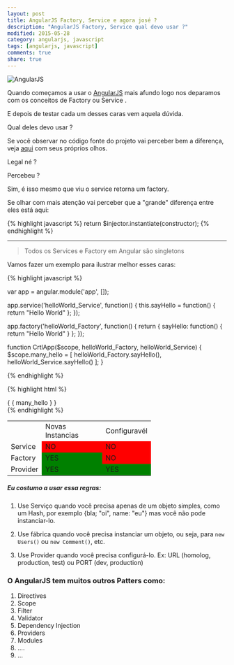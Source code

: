 ```yaml
---
layout: post
title: AngularJS Factory, Service e agora josé ?
description: "AngularJS Factory, Service qual devo usar ?"
modified: 2015-05-28
category: angularjs, javascript
tags: [angularjs, javascript]
comments: true
share: true
---
```


<p>

<img src="{{site.baseurl}}/img/posts/angularjs-banner.jpg" alt="AngularJS">

</p>


Quando começamos a usar o [AngularJS](https://angularjs.org/) mais afundo logo nos deparamos com os conceitos de Factory ou Service .

E depois de testar cada um desses caras vem aquela dúvida.

Qual deles devo usar ?

Se você observar no código fonte do projeto vai perceber bem a diferença,
veja [aqui](https://github.com/angular/angular.js/blob/master/src/auto/injector.js#L687) com seus próprios olhos.

Legal né ?

Percebeu ?

Sim, é isso mesmo que viu o service retorna um factory.

Se olhar com mais atenção vai perceber que a "grande" diferença entre eles está aqui:

{% highlight javascript %}
return $injector.instantiate(constructor);
{% endhighlight %}

----------------------

>   Todos os Services e Factory em Angular são singletons


Vamos fazer um exemplo para ilustrar melhor esses caras:

{% highlight javascript %}

var app = angular.module('app', []);

app.service('helloWorld_Service', function() {
    this.sayHello = function() {
        return "Hello World"
    };
});

app.factory('helloWorld_Factory', function() {
    return {
        sayHello: function() {
            return "Hello World"
        }
    };
});


function CrtlApp($scope, helloWorld_Factory, helloWorld_Service) {
    $scope.many_hello = [
        helloWorld_Factory.sayHello(),
        helloWorld_Service.sayHello()
    ];
}

{% endhighlight %}


{% highlight html %}
<div ng-controller="CrtlApp">
    { { many_hello } }
</div>
{% endhighlight %}





<table style="width: 330px;">
    <tr>
        <td></td>
        <td>Novas Instancias</td>
        <td>Configuravél </td>
    </tr>
    <tr>
        <td>Service</td>
        <td bgcolor="red">NO</td>
        <td bgcolor="red">NO</td>
    </tr>
    <tr>
        <td>Factory</td>
        <td bgcolor="green">YES</td>
        <td bgcolor="red">NO</td>
    </tr>
    <tr>
        <td>Provider</td>
        <td bgcolor="green">YES</td>
        <td bgcolor="green">YES</td>
    </tr>
</table>


##### Eu costumo a usar essa regras:


1. Use Serviço quando você precisa apenas de um objeto simples, como um Hash, por exemplo {bla; "oi", name: "eu"} mas você não pode instanciar-lo.

2. Use fábrica quando você precisa instanciar um objeto, ou seja, para ```new Users()``` ou ```new Comment()```, etc.

3. Use Provider quando você precisa configurá-lo. Ex: URL (homolog, production, test) ou PORT (dev, production)


### O AngularJS tem muitos outros Patters como:

1. Directives
2. Scope
3. Filter
4. Validator
5. Dependency Injection
6. Providers
7. Modules
8. ....
9. ...

